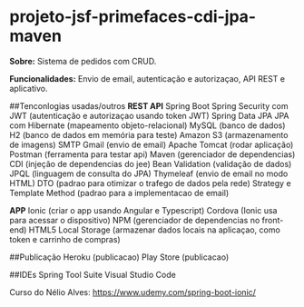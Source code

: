 # projeto-jsf-primefaces-cdi-jpa-maven

**Sobre:**
Sistema de pedidos com CRUD.

**Funcionalidades:**
Envio de email, autenticação e autorizaçao, API REST e aplicativo.

##Tenconlogias usadas/outros
**REST API**
Spring Boot
Spring Security com JWT (autenticação e autorizaçao usando token JWT)
Spring Data JPA
JPA com Hibernate (mapeamento objeto-relacional)
MySQL (banco de dados)
H2 (banco de dados em memória para teste)
Amazon S3 (armazenamento de imagens)
SMTP Gmail (envio de email)
Apache Tomcat (rodar aplicação)
Postman (ferramenta para testar api)
Maven (gerenciador de dependencias)
CDI (injeção de dependencias do jee)
Bean Validation (validação de dados)
JPQL (linguagem de consulta do JPA)
Thymeleaf (envio de email no modo HTML)
DTO (padrao para otimizar o trafego de dados pela rede)
Strategy e Template Method (padrao para a implementacao de email)

**APP**
Ionic (criar o app usando Angular e Typescript)
Cordova (Ionic usa para acessar o dispositivo)
NPM (gerenciador de dependencias no front-end)
HTML5 Local Storage (armazenar dados locais na aplicaçao, como token e carrinho de compras)

##Publicação
Heroku (publicacao)
Play Store (publicacao)

##IDEs
Spring Tool Suite
Visual Studio Code

Curso do Nélio Alves: https://www.udemy.com/spring-boot-ionic/
